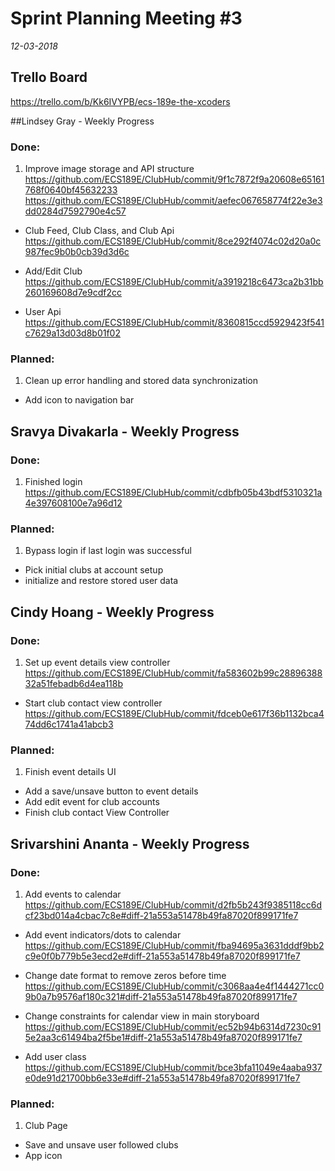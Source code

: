 # Sprint Planning Meeting #3
*12-03-2018*

## Trello Board
https://trello.com/b/Kk6IVYPB/ecs-189e-the-xcoders


##Lindsey Gray - Weekly Progress

### Done:
1. Improve image storage and API structure 
<https://github.com/ECS189E/ClubHub/commit/9f1c7872f9a20608e65161768f0640bf45632233>
<https://github.com/ECS189E/ClubHub/commit/aefec067658774f22e3e3dd0284d7592790e4c57>

* Club Feed, Club Class, and Club Api
<https://github.com/ECS189E/ClubHub/commit/8ce292f4074c02d20a0c987fec9b0b0cb39d3d6c>

* Add/Edit Club
<https://github.com/ECS189E/ClubHub/commit/a3919218c6473ca2b31bb260169608d7e9cdf2cc>

* User Api
<https://github.com/ECS189E/ClubHub/commit/8360815ccd5929423f541c7629a13d03d8b01f02>

### Planned:  
1. Clean up error handling and stored data synchronization
* Add icon to navigation bar

## Sravya Divakarla - Weekly Progress

### Done:
1. Finished login <https://github.com/ECS189E/ClubHub/commit/cdbfb05b43bdf5310321a4e397608100e7a96d12>


### Planned:
1. Bypass login if last login was successful
* Pick initial clubs at account setup
* initialize and restore stored user data


## Cindy Hoang  - Weekly Progress

### Done:
1. Set up event details view controller
<https://github.com/ECS189E/ClubHub/commit/fa583602b99c2889638832a51febadb6d4ea118b>
* Start club contact view controller
<https://github.com/ECS189E/ClubHub/commit/fdceb0e617f36b1132bca474dd6c1741a41abcb3>

### Planned:
1. Finish event details UI
* Add a save/unsave button to event details
* Add edit event for club accounts
* Finish club contact View Controller

## Srivarshini Ananta  - Weekly Progress

### Done:
1. Add events to calendar 
<https://github.com/ECS189E/ClubHub/commit/d2fb5b243f9385118cc6dcf23bd014a4cbac7c8e#diff-21a553a51478b49fa87020f899171fe7>

* Add event indicators/dots to calendar
<https://github.com/ECS189E/ClubHub/commit/fba94695a3631dddf9bb2c9e0f0b779b5e3ecd2e#diff-21a553a51478b49fa87020f899171fe7>

* Change date format to remove zeros before time
<https://github.com/ECS189E/ClubHub/commit/c3068aa4e4f1444271cc09b0a7b9576af180c321#diff-21a553a51478b49fa87020f899171fe7>

* Change constraints for calendar view in main storyboard
<https://github.com/ECS189E/ClubHub/commit/ec52b94b6314d7230c915e2aa3c61494ba2f5be1#diff-21a553a51478b49fa87020f899171fe7>

* Add user class
<https://github.com/ECS189E/ClubHub/commit/bce3bfa11049e4aaba937e0de91d21700bb6e33e#diff-21a553a51478b49fa87020f899171fe7>

### Planned:
1. Club Page
* Save and unsave user followed clubs
* App icon

